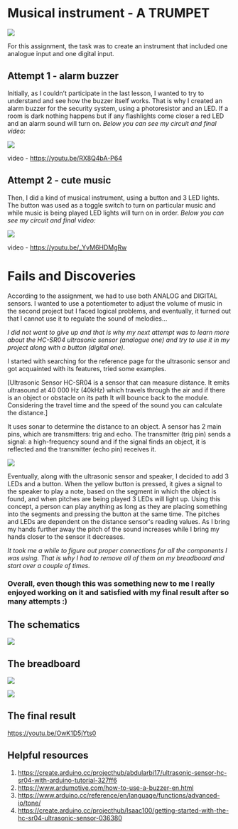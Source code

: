 # Musical instrument - A TRUMPET

![](https://github.com/Sartbayeva/IntrotoIM/blob/main/April%206/finalphoto.jfif)

For this assignment, the task was to create an instrument that included one analogue input and one digital input.

## Attempt 1 - alarm buzzer

Initially, as I couldn’t participate in the last lesson, I wanted to try to understand and see how the buzzer itself works. That is why I created an alarm buzzer for the security system, using a photoresistor and an LED. If a room is dark nothing happens but if any flashlights come closer a red LED and an alarm sound will turn on. *Below you can see my circuit and final video:*

![](https://github.com/Sartbayeva/IntrotoIM/blob/main/April%206/alarm_buzzer.jfif)

video - https://youtu.be/RX8Q4bA-P64

## Attempt 2 - cute music

Then, I did a kind of musical instrument, using a button and 3 LED lights. The button was used as a toggle switch to turn on particular music and while music is being played LED lights will turn on in order. *Below you can see my circuit and final video:*

![](https://github.com/Sartbayeva/IntrotoIM/blob/main/April%206/music.jfif)

video - https://youtu.be/_YvM6HDMgRw

# Fails and Discoveries

According to the assignment, we had to use both ANALOG and DIGITAL sensors. I wanted to use a potentiometer to adjust the volume of music in the second project but I faced logical problems, and eventually, it turned out that I cannot use it to regulate the sound of melodies…

*I did not want to give up and that is why my next attempt was to learn more about the HC-SR04 ultrasonic sensor (analogue one) and try to use it in my project along with a button (digital one).*

I started with searching for the reference page for the ultrasonic sensor and got acquainted with its features, tried some examples. 

[Ultrasonic Sensor HC-SR04 is a sensor that can measure distance. It emits ultrasound at 40 000 Hz (40kHz) which travels through the air and if there is an object or obstacle on its path It will bounce back to the module. Considering the travel time and the speed of the sound you can calculate the distance.] 

It uses sonar to determine the distance to an object. A sensor has 2 main pins, which are transmitters: trig and echo. The transmitter (trig pin) sends a signal: a high-frequency sound and if the signal finds an object, it is reflected and the transmitter (echo pin) receives it.

![](https://github.com/Sartbayeva/IntrotoIM/blob/main/April%206/How-ultrasonic-sensor-works.jpg)

Eventually, along with the ultrasonic sensor and speaker, I decided to add 3 LEDs and a button.  When the yellow button is pressed, it gives a signal to the speaker to play a note, based on the segment in which the object is found, and when pitches are being played 3 LEDs will light up. Using this concept, a person can play anything as long as they are placing something into the segments and pressing the button at the same time. The pitches and LEDs are dependent on the distance sensor's reading values. As I bring my hands further away the pitch of the sound increases while I bring my hands closer to the sensor it decreases. 

*It took me a while to figure out proper connections for all the components I was using. That is why I had to remove all of them on my breadboard and start over a couple of times.* 

### Overall, even though this was something new to me I really enjoyed working on it and satisfied with my final result after so many attempts :)

## The schematics

![](https://github.com/Sartbayeva/IntrotoIM/blob/main/April%206/schematics_musicalinstrument.jfif)

## The breadboard

![](https://github.com/Sartbayeva/IntrotoIM/blob/main/April%206/trumpet1.jfif)

![](https://github.com/Sartbayeva/IntrotoIM/blob/main/April%206/trumpet2.jfif)

## The final result

https://youtu.be/OwK1D5jYts0

## Helpful resources

1. https://create.arduino.cc/projecthub/abdularbi17/ultrasonic-sensor-hc-sr04-with-arduino-tutorial-327ff6
2. https://www.ardumotive.com/how-to-use-a-buzzer-en.html
3. https://www.arduino.cc/reference/en/language/functions/advanced-io/tone/
4. https://create.arduino.cc/projecthub/Isaac100/getting-started-with-the-hc-sr04-ultrasonic-sensor-036380
